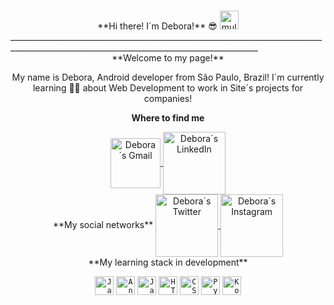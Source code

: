 ### 
<center>
**Hi there! I´m Debora!** 😎
  
<img alt="mulher codando" src="https://image.freepik.com/vetores-gratis/programador-freelancer-mulher-personagem-trabalho-computador-pessoal-feminino-profissional-desenvolvedor-web-isolado-no-branco-ilustracao-dos-desenhos-animados_169479-916.jpg" width="30px"/>
  
</center>
____________________________________________________________________________________________________________________________________________

<center>
**Welcome to my page!** 

My name is Debora, Android developer from São Paulo, Brazil!
I´m currently learning 👩‍💻 about Web Development to work in Site´s projects for companies!

**Where to find me**

<!-- Contatos -->
<a href="<deh.ballerini@gmail.com/>">
<img align="center" alt="Debora´s Gmail" width="80px" src="https://img.shields.io/badge/Gmail-D14836?style=for-the-badge&logo=gmail&logoColor=white" />
  </a>
<a href="<https://www.linkedin.com/in/deboraballerinihorta/>">
<img align="center" alt="Debora´s LinkedIn" width="100px" src="https://img.shields.io/badge/LinkedIn-0077B5?style=for-the-badge&logo=linkedin&logoColor=white" />
  </a>

<br>
**My social networks**

<!-- Contatos -->
<a href="<https://twitter.com/deborabhorta/>">
<img align="center" alt="Debora´s Twitter" width="100px" src="https://img.shields.io/badge/Twitter-1DA1F2?style=for-the-badge&logo=twitter&logoColor=white" />
  </a>
<a href="<https://www.instagram.com/dehballerinihorta/>">
<img align="center" alt="Debora´s Instagram" width="100px" src="https://img.shields.io/badge/Instagram-E4405F?style=for-the-badge&logo=instagram&logoColor=white" />
  </a>

<br>
**My learning stack in development**
  
  <!-- Stacks -->
<code><img alt="Java" height="30" src="https://img.shields.io/badge/Java-ED8B00?style=for-the-badge&logo=java&logoColor=white"></code>
<code><img alt="AngularJS" height="30" src="https://img.shields.io/badge/AngularJS-E23237?style=for-the-badge&logo=angularjs&logoColor=white"></code> 
<code><img alt="JavaScript" height="30" src="https://img.shields.io/badge/JavaScript-323330?style=for-the-badge&logo=javascript&logoColor=F7DF1E"></code>
<code><img alt="HTML5" height="30" src="https://img.shields.io/badge/HTML5-E34F26?style=for-the-badge&logo=html5&logoColor=white"></code>
<code><img alt="CSS3" height="30" src="https://img.shields.io/badge/CSS3-1572B6?style=for-the-badge&logo=css3&logoColor=white"></code>
<code><img alt="Python" height="30" src="https://img.shields.io/badge/Python-3776AB?style=for-the-badge&logo=python&logoColor=white"></code>
<code><img alt="Kotlin" height="30" src="https://img.shields.io/badge/Kotlin-0095D5?&style=for-the-badge&logo=kotlin&logoColor=white"></code>

</center>

<!--
**DeboraBallHor/DeboraBallHor** is a ✨ _special_ ✨ repository because its `README.md` (this file) appears on your GitHub profile.

<!-- 

- 🌱 I’m currently learning ...
- 👯 I’m looking to collaborate on ...
- 🤔 I’m looking for help with ...
- 💬 Ask me about ...
- 📫 How to reach me: ...
- 😄 Pronouns: ...
- ⚡ Fun fact: ...
-->
